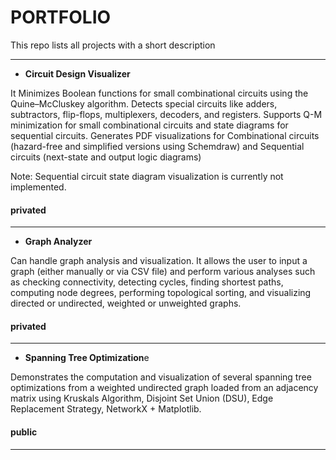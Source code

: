 # PORTFOLIO
This repo lists all projects with a short description

---

- **Circuit Design Visualizer**

It Minimizes Boolean functions for small combinational circuits using the Quine–McCluskey algorithm. Detects special circuits like adders, subtractors, flip-flops, multiplexers, decoders, and registers. Supports Q-M minimization for small combinational circuits and state diagrams for sequential circuits. Generates PDF visualizations for Combinational circuits (hazard-free and simplified versions using Schemdraw) and Sequential circuits (next-state and output logic diagrams)

Note: Sequential circuit state diagram visualization is currently not implemented.
#### **privated**

---

- **Graph Analyzer**

Can handle graph analysis and visualization. It allows the user to input a graph (either manually or via CSV file) and perform various analyses such as checking connectivity, detecting cycles, finding shortest paths, computing node degrees, performing topological sorting, and visualizing directed or undirected, weighted or unweighted graphs.
#### **privated**

---

- **Spanning Tree Optimization**e

Demonstrates the computation and visualization of several spanning tree optimizations from a weighted undirected graph loaded from an adjacency matrix using Kruskals Algorithm, Disjoint Set Union (DSU), Edge Replacement Strategy, NetworkX + Matplotlib.
#### **public**
---
